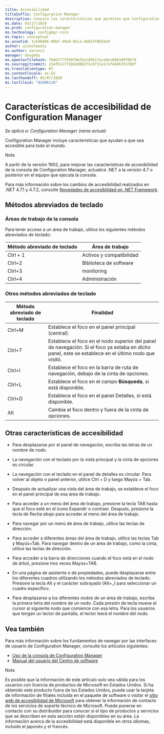 ```yaml
---
title: Accesibilidad
titleSuffix: Configuration Manager
description: Conozca las características que permiten que Configuration Manager sea accesible para todo el mundo.
ms.date: 03/27/2019
ms.prod: configuration-manager
ms.technology: configmgr-core
ms.topic: conceptual
ms.assetid: 1cb96666-98bf-49a9-85ca-dbb53f0655e9
author: aczechowski
ms.author: aaroncz
manager: dougeby
ms.openlocfilehash: f04b777f030f9e55e1d5b17ace9ec8b83d9f8679
ms.sourcegitcommit: 214fb11771b61008271c6f21e17ef4d45353788f
ms.translationtype: HT
ms.contentlocale: es-ES
ms.lasthandoff: 05/07/2020
ms.locfileid: "82906110"
---
```

# <a name="accessibility-features-in-configuration-manager"></a>Características de accesibilidad de Configuration Manager

*Se aplica a: Configuration Manager (rama actual)*


Configuration Manager incluye características que ayudan a que sea accesible para todo el mundo.

> [!Note]  
> A partir de la versión 1902, para mejorar las características de accesibilidad de la consola de Configuration Manager, actualice .NET a la versión 4.7 o posterior en el equipo que ejecuta la consola. <!-- SCCMDocs-pr issue #3228 -->  
> 
> Para más información sobre los cambios de accesibilidad realizados en .NET 4.7.1 y 4.7.2, consulte [Novedades de accesibilidad en .NET Framework](https://docs.microsoft.com/dotnet/framework/whats-new/whats-new-in-accessibility).  



## <a name="keyboard-shortcuts"></a>Métodos abreviados de teclado

### <a name="console-workspaces"></a>Áreas de trabajo de la consola

Para tener acceso a un área de trabajo, utilice los siguientes métodos abreviados de teclado:  

|Método abreviado de teclado| Área de trabajo|
|--------|--------|  
|Ctrl + 1| Activos y compatibilidad|
|Ctrl+2|  Biblioteca de software|
|Ctrl+3|  monitoring|
|Ctrl+4|  Administración|


### <a name="other-keyboard-shortcuts"></a>Otros métodos abreviados de teclado

|Método abreviado de teclado|  Finalidad|
|--------|--------|  
|Ctrl+M|Establece el foco en el panel principal (central).|
|Ctrl+T|Establece el foco en el nodo superior del panel de navegación. Si el foco ya estaba en dicho panel, este se establece en el último nodo que visitó.|
|Ctrl+I|Establece el foco en la barra de ruta de navegación, debajo de la cinta de opciones.|
|Ctrl+L|Establece el foco en el campo **Búsqueda**, si está disponible.|
|Ctrl+D|Establece el foco en el panel Detalles, si está disponible.|
|Alt     |Cambia el foco dentro y fuera de la cinta de opciones.|



## <a name="other-accessibility-features"></a>Otras características de accesibilidad

- Para desplazarse por el panel de navegación, escriba las letras de un nombre de nodo.

- La navegación con el teclado por la vista principal y la cinta de opciones es circular.

- La navegación con el teclado en el panel de detalles es circular. Para volver al objeto o panel anterior, utilice Ctrl + D y luego Mayús + Tab.

- Después de actualizar una vista del área de trabajo, se establece el foco en el panel principal de esa área de trabajo.

- Para acceder a un menú del área de trabajo, presione la tecla TAB hasta que el foco esté en el icono Expandir o contraer. Después, presione la tecla de flecha abajo para acceder al menú del área de trabajo.  

- Para navegar por un menú de área de trabajo, utilice las teclas de dirección.  

- Para acceder a diferentes áreas del área de trabajo, utilice las teclas Tab y Mayús+Tab. Para navegar dentro de un área de trabajo, como la cinta, utilice las teclas de dirección.  

- Para acceder a la barra de direcciones cuando el foco está en el nodo de árbol, presione tres veces Mayús+TAB.  

- En una página de asistente o de propiedades, puede desplazarse entre los diferentes cuadros utilizando los métodos abreviados de teclado. Presione la tecla Alt y el carácter subrayado (Alt+_) para seleccionar un cuadro específico.     

- Para desplazarse a los diferentes nodos de un área de trabajo, escriba la primera letra del nombre de un nodo. Cada presión de tecla mueve el cursor al siguiente nodo que comience con esa letra. Para los usuarios que tengan un lector de pantalla, el lector leerá el nombre del nodo.



## <a name="see-also"></a>Vea también

Para más información sobre los fundamentos de navegar por las interfaces de usuario de Configuration Manager, consulte los artículos siguientes:
- [Uso de la consola de Configuration Manager](../servers/manage/admin-console.md)  
- [Manual del usuario del Centro de software](software-center.md)

> [!NOTE]  
> Es posible que la información de este artículo solo sea válida para los usuarios con licencia de productos de Microsoft en Estados Unidos. Si ha obtenido este producto fuera de los Estados Unidos, puede usar la tarjeta de información de filiales incluida en el paquete de software o visitar el [sitio web de accesibilidad de Microsoft](https://www.microsoft.com/accessibility/) para obtener la información de contacto de los servicios de soporte técnico de Microsoft. Puede ponerse en contacto con su distribuidor para conocer si el tipo de productos y servicios que se describen en esta sección están disponibles en su área. La información acerca de la accesibilidad está disponible en otros idiomas, incluido el japonés y el francés.  

